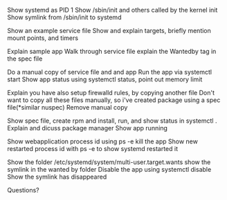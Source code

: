 Show systemd as PID 1
Show /sbin/init and others  called by the kernel init
Show symlink from /sbin/init to systemd

Show an example service file
Show and explain targets, briefly mention mount points, and timers

Explain sample app
Walk through service file
explain the Wantedby tag in the spec file

Do a manual copy of service file and and app
Run the app via systemctl start
Show app status using systemctl status, point out memory limit 

Explain you have also setup firewalld rules, by copying another file
Don't want to copy all these files manually, so i've created package using a spec file(*similar nuspec)
Remove manual copy

Show spec file, create rpm and install, run, and show status in systemctl .
Explain and dicuss package manager
Show app running

Show webapplication process id using  ps -e
kill the app
Show new restarted process id with ps -e to show systemd restarted it

Show the folder /etc/systemd/system/multi-user.target.wants
show the symlink in the wanted by folder
Disable the app using systemctl disable
Show the symlink has disappeared

Questions?
